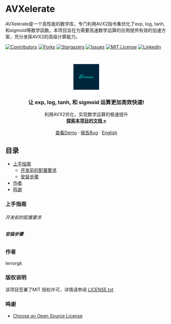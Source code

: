 

# AVXelerate

AVXelerate是一个高性能的数学库，专门利用AVX2指令集优化了exp, log, tanh, 和sigmoid等数学函数。本项目旨在为需要高速数学运算的应用提供有效的加速方案，充分发挥AVX2的高级计算能力。

<!-- PROJECT SHIELDS -->

[![Contributors][contributors-shield]][contributors-url]
[![Forks][forks-shield]][forks-url]
[![Stargazers][stars-shield]][stars-url]
[![Issues][issues-shield]][issues-url]
[![MIT License][license-shield]][license-url]
[![LinkedIn][linkedin-shield]][linkedin-url]

<!-- PROJECT LOGO -->
<br />

<p align="center">
  <a href="https://github.com/lerrorgk/AVXelerate/">
    <img src="images/logo.png" alt="Logo" width="80" height="80">
  </a>

  <h3 align="center">让 exp, log, tanh, 和 sigmoid 运算更加高效快速!</h3>
  <p align="center">
    利用AVX2优化，实现数学运算的极速提升
    <br />
    <a href="https://github.com/lerrorgk/AVXelerate"><strong>探索本项目的文档 »</strong></a>
    <br />
    <br />
    <a href="https://github.com/lerrorgk/AVXelerate/">查看Demo</a>
    ·
    <a href="https://github.com/lerrorgk/AVXelerate/issues">报告Bug</a>
    ·
    <a href="https://github.com/lerrorgk/AVXelerate/README.md">English</a>
  </p>

</p>


 
## 目录

- [上手指南](#上手指南)
  - [开发前的配置要求](#开发前的配置要求)
  - [安装步骤](#安装步骤)
- [作者](#作者)
- [鸣谢](#鸣谢)

### 上手指南

###### 开发前的配置要求



###### **安装步骤**


### 作者

lerrorgk

### 版权说明

该项目签署了MIT 授权许可，详情请参阅 [LICENSE.txt](https://github.com/lerrorgk/AVXelerate/blob/master/LICENSE.txt)

### 鸣谢

- [Choose an Open Source License](https://choosealicense.com)

<!-- links -->
[your-project-path]:lerrorgk/AVXelerate
[contributors-shield]: https://img.shields.io/github/contributors/lerrorgk/AVXelerate.svg?style=flat-square
[contributors-url]: https://github.com/lerrorgk/AVXelerate/graphs/contributors
[forks-shield]: https://img.shields.io/github/forks/lerrorgk/AVXelerate.svg?style=flat-square
[forks-url]: https://github.com/lerrorgk/AVXelerate/network/members
[stars-shield]: https://img.shields.io/github/stars/lerrorgk/AVXelerate.svg?style=flat-square
[stars-url]: https://github.com/lerrorgk/AVXelerate/stargazers
[issues-shield]: https://img.shields.io/github/issues/lerrorgk/AVXelerate.svg?style=flat-square
[issues-url]: https://img.shields.io/github/issues/lerrorgk/AVXelerate.svg
[license-shield]: https://img.shields.io/github/license/lerrorgk/AVXelerate.svg?style=flat-square
[license-url]: https://github.com/lerrorgk/AVXelerate/blob/main/LICENSE.txt
[linkedin-shield]: https://img.shields.io/badge/-LinkedIn-black.svg?style=flat-square&logo=linkedin&colorB=555
[linkedin-url]: https://linkedin.com/in/shaojintian
